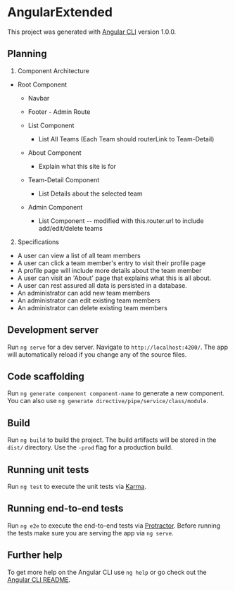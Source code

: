 # AngularExtended

This project was generated with [Angular CLI](https://github.com/angular/angular-cli) version 1.0.0.

## Planning
1. Component Architecture
* Root Component
  * Navbar
  * Footer - Admin Route
  * List Component
    * List All Teams (Each Team should routerLink to Team-Detail)

  * About Component
    * Explain what this site is for
  * Team-Detail Component
    * List Details about the selected team

  * Admin Component
    * List Component -- modified with this.router.url to include add/edit/delete teams

2. Specifications
* A user can view a list of all team members
* A user can click a team member's entry to visit their profile page
* A profile page will include more details about the team member
* A user can visit an 'About' page that explains what this is all about.
* A user can rest assured all data is persisted in a database.
* An administrator can add new team members
* An administrator can edit existing team members
* An administrator can delete existing team members

## Development server

Run `ng serve` for a dev server. Navigate to `http://localhost:4200/`. The app will automatically reload if you change any of the source files.

## Code scaffolding

Run `ng generate component component-name` to generate a new component. You can also use `ng generate directive/pipe/service/class/module`.

## Build

Run `ng build` to build the project. The build artifacts will be stored in the `dist/` directory. Use the `-prod` flag for a production build.

## Running unit tests

Run `ng test` to execute the unit tests via [Karma](https://karma-runner.github.io).

## Running end-to-end tests

Run `ng e2e` to execute the end-to-end tests via [Protractor](http://www.protractortest.org/).
Before running the tests make sure you are serving the app via `ng serve`.

## Further help

To get more help on the Angular CLI use `ng help` or go check out the [Angular CLI README](https://github.com/angular/angular-cli/blob/master/README.md).
